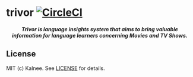 # trivor [![CircleCI](https://circleci.com/gh/kalnee/trivor.svg?style=svg)](https://circleci.com/gh/kalnee/trivor)

<h5 align="center">Trivor is language insights system that aims to bring valuable information for language learners concerning Movies and TV Shows.</h5>

## License

MIT (c) Kalnee. See [LICENSE](https://github.com/kalnee/trivor/blob/master/LICENSE.md) for details.
